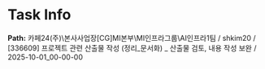 # Task Info

**Path:** 카페24(주)\본사사업장\[CG]MI본부\MI인프라그룹\AI인프라1팀 / shkim20 / [336609] 프로젝트 관련 산출물 작성 (정리_문서화) _ 산출물 검토, 내용 작성 보완 / 2025-10-01_00-00-00

